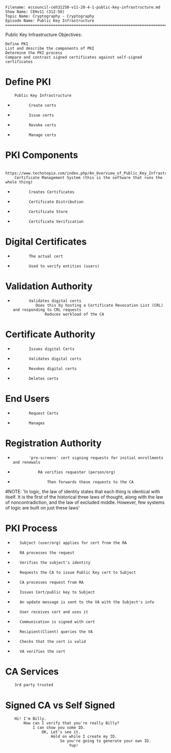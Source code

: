     Filename: eccouncil-ceh31250-v11-20-4-1-public-key-infrastructure.md
    Show Name: CEHv11 (312-50)
    Topic Name: Cryptography - Cryptography
    Episode Name: Public Key Infrastructure ================================================================================

Public Key Infrastructure
Objectives:

    Define PKI
    List and describe the components of PKI
    Determine the PKI process
    Compare and contrast signed certificates against self-signed certificates

#    Define PKI
        Public Key Infrastructure
-            Create certs
-            Issue certs
-            Revoke certs
-            Manage certs

#    PKI Components
        https://www.techotopia.com/index.php/An_Overview_of_Public_Key_Infrastructures_(PKI)
        Certificate Management System (this is the software that runs the whole thing)
-            Creates Certificates
-            Certificate Distribution
-            Certificate Store
-            Certificate Verification


#        Digital Certificates
-            The actual cert
-            Used to verify entities (users)


#        Validation Authority
-            Validates digital certs
                Does this by hosting a Certificate Revocation List (CRL) and responding to CRL requests
                    Reduces workload of the CA


#        Certificate Authority
-            Issues digital Certs
-            Validates digital certs
-            Revokes digital certs
-            Deletes certs


#        End Users
-            Request Certs
-            Manages


#        Registration Authority
-            'pre-screens' cert signing requests for initial enrollments and renewals
-                RA verifies requester (person/org)
-                    Then forwards these requests to the CA


#NOTE: 'In logic, the law of identity states that each thing is identical with itself. It is the first of the historical three laws of thought, along with the law of noncontradiction, and the law of excluded middle. However, few systems of logic are built on just these laws'




#    PKI Process
-        Subject (user/org) applies for cert from the RA

-        RA processes the request

-        Verifies the subject's identity

-        Requests the CA to issue Public Key cert to Subject

-        CA processes request from RA

-        Issues Cert/public key to Subject

-        An update message is sent to the VA with the Subject's info

-        User receives cert and uses it

-        Communication is signed with cert

-        Recipient(Client) queries the VA

-        Checks that the cert is valid

-        VA verifies the cert

#    CA Services
        3rd party trusted




#    Signed CA vs Self Signed
        Hi! I'm Billy.
            How can I verify that you're really Billy?
                I can show you some ID.
                    OK, Let's see it.
                        Hold on while I create my ID.
                            So you're going to generate your own ID.
                                Yup!
